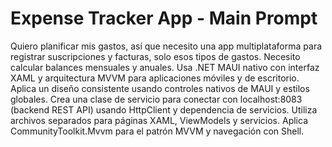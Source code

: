 # Expense Tracker App - Main Prompt

Quiero planificar mis gastos, así que necesito una app multiplataforma para registrar suscripciones y facturas, solo esos tipos de gastos. Necesito calcular balances mensuales y anuales. Usa .NET MAUI nativo con interfaz XAML y arquitectura MVVM para aplicaciones móviles y de escritorio. Aplica un diseño consistente usando controles nativos de MAUI y estilos globales. Crea una clase de servicio para conectar con localhost:8083 (backend REST API) usando HttpClient y dependencia de servicios. Utiliza archivos separados para páginas XAML, ViewModels y servicios. Aplica CommunityToolkit.Mvvm para el patrón MVVM y navegación con Shell.
